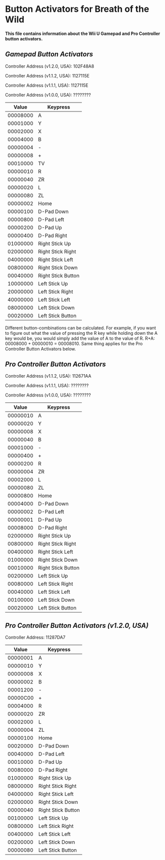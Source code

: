 # Button Activators for Breath of the Wild
#### This file contains information about the Wii U Gamepad and Pro Controller button activators.

## _Gamepad Button Activators_
Controller Address (v1.2.0, USA): 102F48A8

Controller Address (v1.1.2, USA): 1127115E

Controller Address (v1.1.1, USA): 1127115E

Controller Address (v1.0.0, USA): ????????

| Value  |    Keypress      |
|--------|------------------|
|00008000|        A         |
|00001000|        Y         |
|00002000|        X         |
|00004000|        B         |
|00000004|        -         |
|00000008|        +         |
|00010000|       TV         |
|00000010|        R         |
|00000040|       ZR         |
|00000020|        L         |
|00000080|       ZL         |
|00000002|      Home        |
|00000100|    D-Pad Down    |
|00000800|    D-Pad Left    |
|00000200|     D-Pad Up     |
|00000400|   D-Pad Right    |
|01000000| Right Stick Up   |
|02000000|Right Stick Right |
|04000000|Right Stick Left  |
|00800000|Right Stick Down  |
|00040000|Right Stick Button|
|10000000|  Left Stick Up   |
|20000000|Left Stick Right  |
|40000000| Left Stick Left  |
|08000000| Left Stick Down  |
|00020000|Left Stick Button |

Different button-combinations can be calculated. For example, if you want to figure out what the value of pressing the R key while
holding down the A key would be, you would simply add the value of A to the value of R. R+A: 00008000 + 00000010 = 00008010. Same
thing applies for the Pro Controller Button Activators below.

## _Pro Controller Button Activators_
Controller Address (v1.1.2, USA): 112671AA

Controller Address (v1.1.1, USA): ????????

Controller Address (v1.0.0, USA): ????????

| Value  |    Keypress      |
|--------|------------------|
|00000010|        A         |
|00000020|        Y         |
|00000008|        X         |
|00000040|        B         |
|00001000|        -         |
|00000400|        +         |
|00000200|        R         |
|00000004|       ZR         |
|00002000|        L         |
|00000080|       ZL         |
|00000800|      Home        |
|00004000|    D-Pad Down    |
|00000002|    D-Pad Left    |
|00000001|     D-Pad Up     |
|00008000|   D-Pad Right    |
|02000000| Right Stick Up   |
|00800000|Right Stick Right |
|00400000|Right Stick Left  |
|01000000|Right Stick Down  |
|00010000|Right Stick Button|
|00200000|  Left Stick Up   |
|00080000|Left Stick Right  |
|00040000| Left Stick Left  |
|00100000| Left Stick Down  |
|00020000|Left Stick Button |

## _Pro Controller Button Activators (v1.2.0, USA)_
Controller Address: 11287DA7

| Value  |    Keypress      |
|--------|------------------|
|00000001|        A         |
|00000010|        Y         |
|00000008|        X         |
|00000002|        B         |
|00001200|        -         |
|00000C00|        +         |
|00004000|        R         |
|00000020|       ZR         |
|00002000|        L         |
|00000004|       ZL         |
|00000100|      Home        |
|00020000|    D-Pad Down    |
|00040000|    D-Pad Left    |
|00010000|     D-Pad Up     |
|00080000|   D-Pad Right    |
|01000000| Right Stick Up   |
|08000000|Right Stick Right |
|04000000|Right Stick Left  |
|02000000|Right Stick Down  |
|00000040|Right Stick Button|
|00100000|  Left Stick Up   |
|00800000|Left Stick Right  |
|00400000| Left Stick Left  |
|00200000| Left Stick Down  |
|00000080|Left Stick Button |
